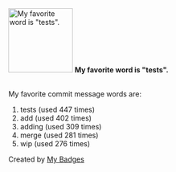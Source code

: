 <img src="https://my-badges.github.io/my-badges/favorite-word.png" alt="My favorite word is &quot;tests&quot;." title="My favorite word is &quot;tests&quot;." width="128">
<strong>My favorite word is &quot;tests&quot;.</strong>
<br><br>

My favorite commit message words are:

1. tests (used 447 times)
2. add (used 402 times)
3. adding (used 309 times)
4. merge (used 281 times)
5. wip (used 276 times)


Created by <a href="https://github.com/my-badges/my-badges">My Badges</a>
